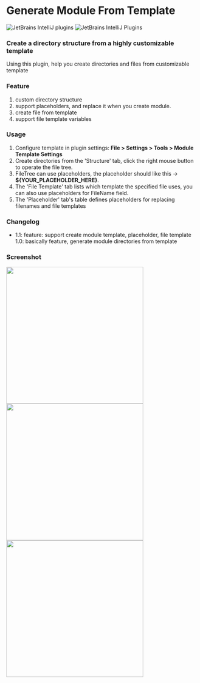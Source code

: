 # Generate Module From Template

![JetBrains IntelliJ plugins](https://img.shields.io/jetbrains/plugin/d/13586-generate-module-from-template) 
![JetBrains IntelliJ Plugins](https://img.shields.io/jetbrains/plugin/v/13586-generate-module-from-template)

### Create a directory structure from a highly customizable template

Using this plugin, help you create directories and files from customizable template

### Feature
1. custom directory structure
2. support placeholders, and replace it when you create module.
3. create file from template
4. support file template variables

### Usage
1. Configure template in plugin settings: <b>File > Settings > Tools > Module Template Settings</b>
2. Create directories from the 'Structure' tab, click the right mouse button to operate the file tree.
3. FileTree can use placeholders, the placeholder should like this -> <b>${YOUR_PLACEHOLDER_HERE}</b>.
4. The 'File Template' tab lists which template the specified file uses, you can also use placeholders for FileName field.
5. The 'Placeholder' tab's table defines placeholders for replacing filenames and file templates

### Changelog
- 1.1: feature: support create module template, placeholder, file template 1.0: basically feature, generate module directories from template

### Screenshot
<img src="https://raw.githubusercontent.com/dengzii/GenerateModuleFromTemplate/master/screenshot/main.png" height="360">
<img src="https://raw.githubusercontent.com/dengzii/GenerateModuleFromTemplate/master/screenshot/preview.png" height="360">
<img src="https://raw.githubusercontent.com/dengzii/GenerateModuleFromTemplate/master/screenshot/settings.png" height="360">
